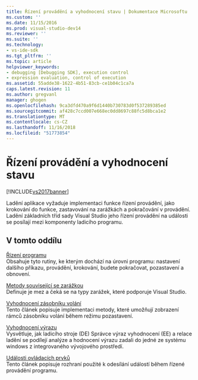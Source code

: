 ```yaml
---
title: Řízení provádění a vyhodnocení stavu | Dokumentace Microsoftu
ms.custom: ''
ms.date: 11/15/2016
ms.prod: visual-studio-dev14
ms.reviewer: ''
ms.suite: ''
ms.technology:
- vs-ide-sdk
ms.tgt_pltfrm: ''
ms.topic: article
helpviewer_keywords:
- debugging [Debugging SDK], execution control
- expression evaluation, control of execution
ms.assetid: 55adde38-1622-4b51-83cb-ce1b04c1ca7a
caps.latest.revision: 11
ms.author: gregvanl
manager: ghogen
ms.openlocfilehash: 9ca3dfd470a9f6d1440b730783d0f537289385ed
ms.sourcegitcommit: af428c7ccd007e668ec0dd8697c88fc5d8bca1e2
ms.translationtype: MT
ms.contentlocale: cs-CZ
ms.lasthandoff: 11/16/2018
ms.locfileid: "51773854"
---
```

# <a name="execution-control-and-state-evaluation"></a>Řízení provádění a vyhodnocení stavu
[!INCLUDE[vs2017banner](../../includes/vs2017banner.md)]

Ladění aplikace vyžaduje implementaci funkce řízení provádění, jako krokování do funkce, zastavování na zarážkách a pokračování v provádění. Ladění základních tříd sady Visual Studio jeho řízení provádění na události se posílají mezi komponenty ladicího programu.  
  
## <a name="in-this-section"></a>V tomto oddílu  
 [Řízení programu](../../extensibility/debugger/program-control.md)  
 Obsahuje tyto rutiny, ke kterým dochází na úrovni programu: nastavení dalšího příkazu, provádění, krokování, budete pokračovat, pozastavení a obnovení.  
  
 [Metody související se zarážkou](../../extensibility/debugger/breakpoint-related-methods.md)  
 Definuje je mez a čeká se na typy zarážek, které podporuje Visual Studio.  
  
 [Vyhodnocení zásobníku volání](../../extensibility/debugger/call-stack-evaluation.md)  
 Tento článek popisuje implementaci metody, které umožňují zobrazení rámců zásobníku volání během režimu pozastavení.  
  
 [Vyhodnocení výrazu](../../extensibility/debugger/expression-evaluation-visual-studio-debugging-sdk.md)  
 Vysvětluje, jak ladicího stroje (DE) Správce výraz vyhodnocení (EE) a relace ladění se podílejí analýze a hodnocení výrazu zadali do jedné ze systému windows z integrovaného vývojového prostředí.  
  
 [Události ovládacích prvků](../../extensibility/debugger/control-events.md)  
 Tento článek popisuje rozhraní použité k odesílání událostí během řízené provádění programu.

